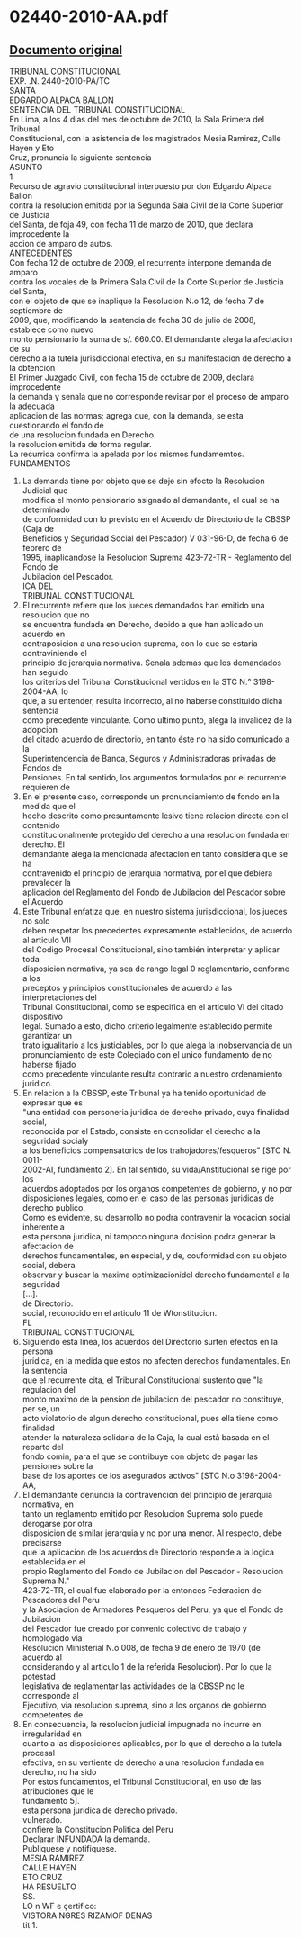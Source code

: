 
02440-2010-AA.pdf
=================
  
[Documento original](https://tc.gob.pe/jurisprudencia/2010/02440-2010-AA.pdf)  
---  
TRIBUNAL CONSTITUCIONAL  
EXP. .N. 2440-2010-PA/TC  
SANTA  
EDGARDO ALPACA BALLON  
SENTENCIA DEL TRIBUNAL CONSTITUCIONAL  
En Lima, a los 4 dias del mes de octubre de 2010, la Sala Primera del Tribunal  
Constitucional, con la asistencia de los magistrados Mesia Ramirez, Calle Hayen y Eto  
Cruz, pronuncia la siguiente sentencia  
ASUNTO  
1  
Recurso de agravio constitucional interpuesto por don Edgardo Alpaca Ballon  
contra la resolucion emitida por la Segunda Sala Civil de la Corte Superior de Justicia  
del Santa, de foja 49, con fecha 11 de marzo de 2010, que declara improcedente la  
accion de amparo de autos.  
ANTECEDENTES  
Con fecha 12 de octubre de 2009, el recurrente interpone demanda de amparo  
contra los vocales de la Primera Sala Civil de la Corte Superior de Justicia del Santa,  
con el objeto de que se inaplique la Resolucion N.o 12, de fecha 7 de septiembre de  
2009, que, modificando la sentencia de fecha 30 de julio de 2008, establece como nuevo  
monto pensionario la suma de s/. 660.00. El demandante alega la afectacion de su  
derecho a la tutela jurisdiccional efectiva, en su manifestacion de derecho a la obtencion  
El Primer Juzgado Civil, con fecha 15 de octubre de 2009, declara improcedente  
la demanda y senala que no corresponde revisar por el proceso de amparo la adecuada  
aplicacion de las normas; agrega que, con la demanda, se esta cuestionando el fondo de  
de una resolucion fundada en Derecho.  
la resolucion emitida de forma regular.  
La recurrida confirma la apelada por los mismos fundamemtos.  
FUNDAMENTOS  
1. La demanda tiene por objeto que se deje sin efocto la Resolucion Judicial que  
modifica el monto pensionario asignado al demandante, el cual se ha determinado  
de conformidad con lo previsto en el Acuerdo de Directorio de la CBSSP (Caja de  
Beneficios y Seguridad Social del Pescador) V 031-96-D, de fecha 6 de febrero de  
1995, inaplicandose la Resolucion Suprema 423-72-TR - Reglamento del Fondo de  
Jubilacion del Pescador.  
ICA DEL  
TRIBUNAL CONSTITUCIONAL  
2. El recurrente refiere que los jueces demandados han emitido una resolucion que no  
se encuentra fundada en Derecho, debido a que han aplicado un acuerdo en  
contraposicion a una resolucion suprema, con lo que se estaria contraviniendo el  
principio de jerarquia normativa. Senala ademas que los demandados han seguido  
los criterios del Tribunal Constitucional vertidos en la STC N.° 3198-2004-AA, lo  
que, a su entender, resulta incorrecto, al no haberse constituido dicha sentencia  
como precedente vinculante. Como ultimo punto, alega la invalidez de la adopcion  
del citado acuerdo de directorio, en tanto éste no ha sido comunicado a la  
Superintendencia de Banca, Seguros y Administradoras privadas de Fondos de  
Pensiones. En tal sentido, los argumentos formulados por el recurrente requieren de  
3. En el presente caso, corresponde un pronunciamiento de fondo en la medida que el  
hecho descrito como presuntamente lesivo tiene relacion directa con el contenido  
constitucionalmente protegido del derecho a una resolucion fundada en derecho. El  
demandante alega la mencionada afectacion en tanto considera que se ha  
contravenido el principio de jerarquia normativa, por el que debiera prevalecer la  
aplicacion del Reglamento del Fondo de Jubilacion del Pescador sobre el Acuerdo  
4. Este Tribunal enfatiza que, en nuestro sistema jurisdiccional, los jueces no solo  
deben respetar los precedentes expresamente establecidos, de acuerdo al articulo VII  
del Codigo Procesal Constitucional, sino también interpretar y aplicar toda  
disposicion normativa, ya sea de rango legal 0 reglamentario, conforme a los  
preceptos y principios constitucionales de acuerdo a las interpretaciones del  
Tribunal Constitucional, como se especifica en el articulo VI del citado dispositivo  
legal. Sumado a esto, dicho criterio legalmente establecido permite garantizar un  
trato igualitario a los justiciables, por lo que alega la inobservancia de un  
pronunciamiento de este Colegiado con el unico fundamento de no haberse fijado  
como precedente vinculante resulta contrario a nuestro ordenamiento juridico.  
5. En relacion a la CBSSP, este Tribunal ya ha tenido oportunidad de expresar que es  
"una entidad con personeria juridica de derecho privado, cuya finalidad social,  
reconocida por el Estado, consiste en consolidar el derecho a la seguridad socialy  
a los beneficios compensatorios de los trahojadores/fesqueros" [STC N. 0011-  
2002-AI, fundamento 2]. En tal sentido, su vida/Anstitucional se rige por los  
acuerdos adoptados por los organos competentes de gobierno, y no por  
disposiciones legales, como en el caso de las personas juridicas de derecho publico.  
Como es evidente, su desarrollo no podra contravenir la vocacion social inherente a  
esta persona juridica, ni tampoco ninguna docision podra generar la afectacion de  
derechos fundamentales, en especial, y de, couformidad con su objeto social, debera  
observar y buscar la maxima optimizacionidel derecho fundamental a la seguridad  
[...].  
de Directorio.  
social, reconocido en el articulo 11 de Wtonstitucion.  
FL  
TRIBUNAL CONSTITUCIONAL  
6. Siguiendo esta linea, los acuerdos del Directorio surten efectos en la persona  
juridica, en la medida que estos no afecten derechos fundamentales. En la sentencia  
que el recurrente cita, el Tribunal Constitucional sustento que "la regulacion del  
monto maximo de la pension de jubilacion del pescador no constituye, per se, un  
acto violatorio de algun derecho constitucional, pues ella tiene como finalidad  
atender la naturaleza solidaria de la Caja, la cual està basada en el reparto del  
fondo comin, para el que se contribuye con objeto de pagar las pensiones sobre la  
base de los aportes de los asegurados activos" [STC N.o 3198-2004-AA,  
7. El demandante denuncia la contravencion del principio de jerarquia normativa, en  
tanto un reglamento emitido por Resolucion Suprema solo puede derogarse por otra  
disposicion de similar jerarquia y no por una menor. Al respecto, debe precisarse  
que la aplicacion de los acuerdos de Directorio responde a la logica establecida en el  
propio Reglamento del Fondo de Jubilacion del Pescador - Resolucion Suprema N."  
423-72-TR, el cual fue elaborado por la entonces Federacion de Pescadores del Peru  
y la Asociacion de Armadores Pesqueros del Peru, ya que el Fondo de Jubilacion  
del Pescador fue creado por convenio colectivo de trabajo y homologado via  
Resolucion Ministerial N.o 008, de fecha 9 de enero de 1970 (de acuerdo al  
considerando y al articulo 1 de la referida Resolucion). Por lo que la potestad  
legislativa de reglamentar las actividades de la CBSSP no le corresponde al  
Ejecutivo, via resolucion suprema, sino a los organos de gobierno competentes de  
8. En consecuencia, la resolucion judicial impugnada no incurre en irregularidad en  
cuanto a las disposiciones aplicables, por lo que el derecho a la tutela procesal  
efectiva, en su vertiente de derecho a una resolucion fundada en derecho, no ha sido  
Por estos fundamentos, el Tribunal Constitucional, en uso de las atribuciones que le  
fundamento 5].  
esta persona juridica de derecho privado.  
vulnerado.  
confiere la Constitucion Politica del Peru  
Declarar INFUNDADA la demanda.  
Publiquese y notifiquese.  
MESIA RAMIREZ  
CALLE HAYEN  
ETO CRUZ  
HA RESUELTO  
SS.  
LO n WF e çertifico:  
VISTORA NGRES RIZAMOF DENAS  
tit 1.